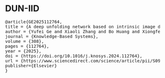 # DUN-IID


<pre>
@article{GE2025112764,
title = {A deep unfolding network based on intrinsic image decomposition for pansharpening},
author = {Yufei Ge and Xiaoli Zhang and Bo Huang and Xiongfei Li and Siwei Ma},
journal = {Knowledge-Based Systems},
volume = {308},
pages = {112764},
year = {2025},
doi = {https://doi.org/10.1016/j.knosys.2024.112764},
url = {https://www.sciencedirect.com/science/article/pii/S0950705124013984},
publisher={Elsevier}
}

